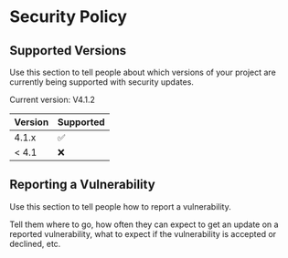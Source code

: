 # Security Policy

## Supported Versions

Use this section to tell people about which versions of your project are
currently being supported with security updates.

Current version: V4.1.2

| Version | Supported          |
| ------- | ------------------ |
| 4.1.x   | :white_check_mark: |
| < 4.1   | :x:                |

## Reporting a Vulnerability

Use this section to tell people how to report a vulnerability.

Tell them where to go, how often they can expect to get an update on a
reported vulnerability, what to expect if the vulnerability is accepted or
declined, etc.
